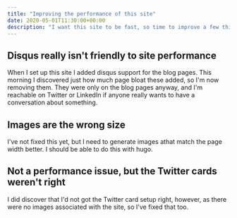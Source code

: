 ```yaml
---
title: "Improving the performance of this site"
date: 2020-05-01T11:30:00+00:00
description: "I want this site to be fast, so time to improve a few things!"
---
```

## Disqus really isn't friendly to site performance

When I set up this site I added disqus support for the blog pages.  This morning I discovered just how much page bloat
these added, so I'm now removing them.  They were only on the blog pages anyway, and I'm reachable on Twitter or
LinkedIn if anyone really wants to have a conversation about something.

## Images are the wrong size

I've not fixed this yet, but I need to generate images athat match the page width better.  I should be able to do this
with hugo.

## Not a performance issue, but the Twitter cards weren't right

I did discover that I'd not got the Twitter card setup right, however, as there were no images associated with the
site, so I've fixed that too.

